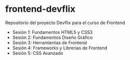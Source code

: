 frontend-devflix
================

Repositorio del proyecto Devflix para el curso de Frontend

* Sesión 1: Fundamentos HTML5 y CSS3
* Sesión 2: Fundamentos Diseño Gráfico
* Sesión 3: Herramientas de Frontend
* Sesión 4: Frameworks y Librerías de Frontend
* Sesión 5: CSS Avanzado
